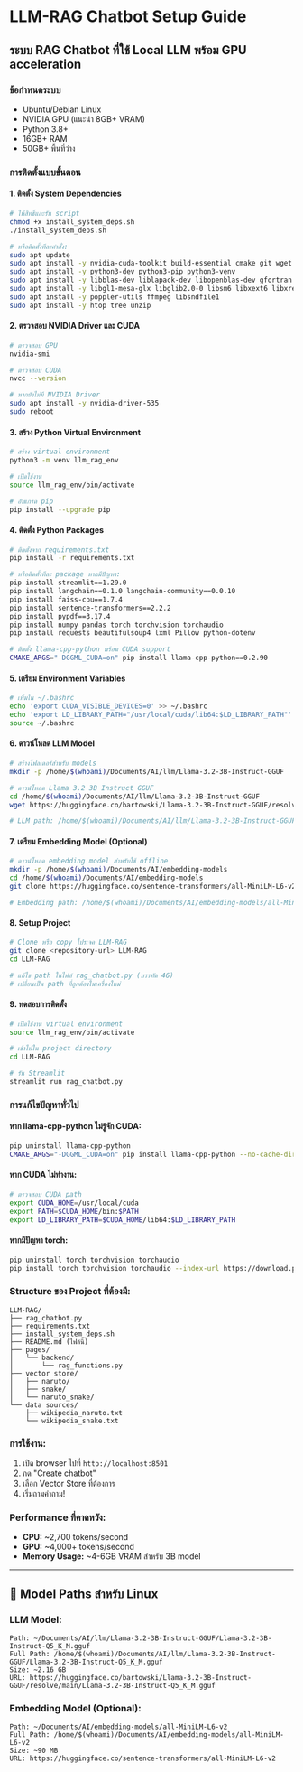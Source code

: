 # LLM-RAG Chatbot Setup Guide
## ระบบ RAG Chatbot ที่ใช้ Local LLM พร้อม GPU acceleration

### ข้อกำหนดระบบ
- Ubuntu/Debian Linux
- NVIDIA GPU (แนะนำ 8GB+ VRAM)
- Python 3.8+
- 16GB+ RAM
- 50GB+ พื้นที่ว่าง

### การติดตั้งแบบขั้นตอน

#### 1. ติดตั้ง System Dependencies
```bash
# ให้สิทธิ์และรัน script
chmod +x install_system_deps.sh
./install_system_deps.sh

# หรือติดตั้งทีละคำสั่ง:
sudo apt update
sudo apt install -y nvidia-cuda-toolkit build-essential cmake git wget curl
sudo apt install -y python3-dev python3-pip python3-venv
sudo apt install -y libblas-dev liblapack-dev libopenblas-dev gfortran
sudo apt install -y libgl1-mesa-glx libglib2.0-0 libsm6 libxext6 libxrender-dev libgomp1
sudo apt install -y poppler-utils ffmpeg libsndfile1
sudo apt install -y htop tree unzip
```

#### 2. ตรวจสอบ NVIDIA Driver และ CUDA
```bash
# ตรวจสอบ GPU
nvidia-smi

# ตรวจสอบ CUDA
nvcc --version

# หากยังไม่มี NVIDIA Driver
sudo apt install -y nvidia-driver-535
sudo reboot
```

#### 3. สร้าง Python Virtual Environment
```bash
# สร้าง virtual environment
python3 -m venv llm_rag_env

# เปิดใช้งาน
source llm_rag_env/bin/activate

# อัพเกรด pip
pip install --upgrade pip
```

#### 4. ติดตั้ง Python Packages
```bash
# ติดตั้งจาก requirements.txt
pip install -r requirements.txt

# หรือติดตั้งทีละ package หากมีปัญหา:
pip install streamlit==1.29.0
pip install langchain==0.1.0 langchain-community==0.0.10
pip install faiss-cpu==1.7.4
pip install sentence-transformers==2.2.2
pip install pypdf==3.17.4
pip install numpy pandas torch torchvision torchaudio
pip install requests beautifulsoup4 lxml Pillow python-dotenv

# ติดตั้ง llama-cpp-python พร้อม CUDA support
CMAKE_ARGS="-DGGML_CUDA=on" pip install llama-cpp-python==0.2.90
```

#### 5. เตรียม Environment Variables
```bash
# เพิ่มใน ~/.bashrc
echo 'export CUDA_VISIBLE_DEVICES=0' >> ~/.bashrc
echo 'export LD_LIBRARY_PATH="/usr/local/cuda/lib64:$LD_LIBRARY_PATH"' >> ~/.bashrc
source ~/.bashrc
```

#### 6. ดาวน์โหลด LLM Model
```bash
# สร้างโฟลเดอร์สำหรับ models
mkdir -p /home/$(whoami)/Documents/AI/llm/Llama-3.2-3B-Instruct-GGUF

# ดาวน์โหลด Llama 3.2 3B Instruct GGUF
cd /home/$(whoami)/Documents/AI/llm/Llama-3.2-3B-Instruct-GGUF
wget https://huggingface.co/bartowski/Llama-3.2-3B-Instruct-GGUF/resolve/main/Llama-3.2-3B-Instruct-Q5_K_M.gguf

# LLM path: /home/$(whoami)/Documents/AI/llm/Llama-3.2-3B-Instruct-GGUF/Llama-3.2-3B-Instruct-Q5_K_M.gguf
```

#### 7. เตรียม Embedding Model (Optional)
```bash
# ดาวน์โหลด embedding model สำหรับใช้ offline
mkdir -p /home/$(whoami)/Documents/AI/embedding-models
cd /home/$(whoami)/Documents/AI/embedding-models
git clone https://huggingface.co/sentence-transformers/all-MiniLM-L6-v2

# Embedding path: /home/$(whoami)/Documents/AI/embedding-models/all-MiniLM-L6-v2
```

#### 8. Setup Project
```bash
# Clone หรือ copy โปรเจค LLM-RAG
git clone <repository-url> LLM-RAG
cd LLM-RAG

# แก้ไข path ในไฟล์ rag_chatbot.py (บรรทัด 46)
# เปลี่ยนเป็น path ที่ถูกต้องในเครื่องใหม่
```

#### 9. ทดสอบการติดตั้ง
```bash
# เปิดใช้งาน virtual environment
source llm_rag_env/bin/activate

# เข้าไปใน project directory
cd LLM-RAG

# รัน Streamlit
streamlit run rag_chatbot.py
```

### การแก้ไขปัญหาทั่วไป

#### หาก llama-cpp-python ไม่รู้จัก CUDA:
```bash
pip uninstall llama-cpp-python
CMAKE_ARGS="-DGGML_CUDA=on" pip install llama-cpp-python --no-cache-dir
```

#### หาก CUDA ไม่ทำงาน:
```bash
# ตรวจสอบ CUDA path
export CUDA_HOME=/usr/local/cuda
export PATH=$CUDA_HOME/bin:$PATH
export LD_LIBRARY_PATH=$CUDA_HOME/lib64:$LD_LIBRARY_PATH
```

#### หากมีปัญหา torch:
```bash
pip uninstall torch torchvision torchaudio
pip install torch torchvision torchaudio --index-url https://download.pytorch.org/whl/cu118
```

### Structure ของ Project ที่ต้องมี:
```
LLM-RAG/
├── rag_chatbot.py
├── requirements.txt
├── install_system_deps.sh
├── README.md (ไฟล์นี้)
├── pages/
│   └── backend/
│       └── rag_functions.py
├── vector store/
│   ├── naruto/
│   ├── snake/
│   └── naruto_snake/
└── data sources/
    ├── wikipedia_naruto.txt
    └── wikipedia_snake.txt
```

### การใช้งาน:
1. เปิด browser ไปที่ `http://localhost:8501`
2. กด "Create chatbot" 
3. เลือก Vector Store ที่ต้องการ
4. เริ่มถามคำถาม!

### Performance ที่คาดหวัง:
- **CPU:** ~2,700 tokens/second
- **GPU:** ~4,000+ tokens/second
- **Memory Usage:** ~4-6GB VRAM สำหรับ 3B model

---

## 📁 Model Paths สำหรับ Linux

### LLM Model:
```
Path: ~/Documents/AI/llm/Llama-3.2-3B-Instruct-GGUF/Llama-3.2-3B-Instruct-Q5_K_M.gguf
Full Path: /home/$(whoami)/Documents/AI/llm/Llama-3.2-3B-Instruct-GGUF/Llama-3.2-3B-Instruct-Q5_K_M.gguf
Size: ~2.16 GB
URL: https://huggingface.co/bartowski/Llama-3.2-3B-Instruct-GGUF/resolve/main/Llama-3.2-3B-Instruct-Q5_K_M.gguf
```

### Embedding Model (Optional):
```
Path: ~/Documents/AI/embedding-models/all-MiniLM-L6-v2
Full Path: /home/$(whoami)/Documents/AI/embedding-models/all-MiniLM-L6-v2
Size: ~90 MB
URL: https://huggingface.co/sentence-transformers/all-MiniLM-L6-v2
```
